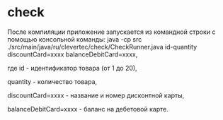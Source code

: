 # check
После компиляции приложение запускается из командной строки с помощью консольной команды:
java -cp src ./src/main/java/ru/clevertec/check/CheckRunner.java id-quantity discountCard=xxxx
balanceDebitCard=xxxx, 

где id - идентификатор товара (от 1 до 20),

quantity - количество товара,

discountCard=xxxx - название и номер дисконтной карты,

balanceDebitCard=xxxx - баланс на дебетовой карте.
